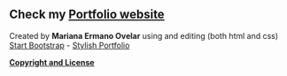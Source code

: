 ## Check my [**Portfolio website**](https://mariana-ermano.github.io/personal-projects-website/)

Created by **Mariana Ermano Ovelar** using and editing (both html and css) [Start Bootstrap](http://startbootstrap.com/) - [Stylish Portfolio](https://startbootstrap.com/theme/stylish-portfolio)

[**Copyright and License**](/LICENSE)


